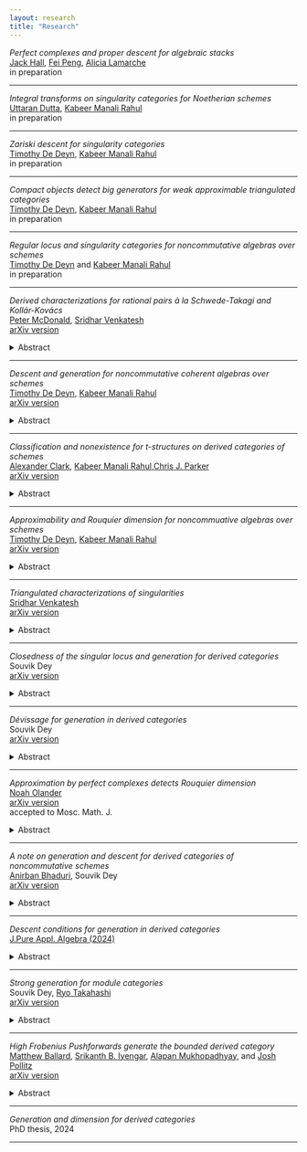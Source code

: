 ```yaml
---
layout: research
title: "Research"
---
```

*Perfect complexes and proper descent for algebraic stacks*  
[Jack Hall](https://blogs.unimelb.edu.au/jack-hall/), [Fei Peng](https://algebraicgeometry.science.unimelb.edu.au/#tab171), [Alicia Lamarche](https://alicialamarche.com/about)  
in preparation  

---
*Integral transforms on singularity categories for Noetherian schemes*  
[Uttaran Dutta](https://sites.google.com/view/uttaran-dutta/home), [Kabeer Manali Rahul](https://kabeermr.github.io/)  
in preparation  

---
*Zariski descent for singularity categories*     
[Timothy De Deyn](https://tdedeyn.github.io/), [Kabeer Manali Rahul](https://kabeermr.github.io/)      
in preparation    

___
*Compact objects detect big generators for weak approximable triangulated categories*   
[Timothy De Deyn](https://tdedeyn.github.io/), [Kabeer Manali Rahul](https://kabeermr.github.io/)   
in preparation     

___
*Regular locus and singularity categories for noncommutative algebras over schemes*   
[Timothy De Deyn](https://tdedeyn.github.io/) and [Kabeer Manali Rahul](https://kabeermr.github.io/)  
in preparation   

___
*Derived characterizations for rational pairs à la Schwede-Takagi and Kollár-Kovács*   
[Peter McDonald](https://sites.google.com/view/petermcdonald/home), [Sridhar Venkatesh](https://sites.google.com/view/sridhar-venkatesh)  
[arXiv version](https://arxiv.org/abs/2501.02783)   
<details>
 <summary> Abstract </summary>
  This short note establishes derived characterizations for notions of rational pairs à la Schwede-Takagi and Kollár-Kovács. We use a concept of generation in triangulated categories, introduced by Bondal and Van den Bergh, to study these classes of singularities for pairs. One component of our work introduces rational pairs à la Kollár-Kovács for quasi-excellent schemes of characteristic zero, which gives a Kovács style splitting criterion and a Kovács-Schwede style cohomological vanishing result.
</details>

___
*Descent and generation for noncommutative coherent algebras over schemes*   
[Timothy De Deyn](https://tdedeyn.github.io/), [Kabeer Manali Rahul](https://kabeermr.github.io/)  
[arXiv version](https://arxiv.org/abs/2410.01785)  
<details>
 <summary>Abstract </summary>
  Our work investigates a form of descent, in the fppf and h topologies, for generation of triangulated categories obtained from noncommutative coherent algebras over schemes. In addition, also the behaviour of generation with respect to the derived pushforward of proper morphisms is studied. This allows us to exhibit many new examples where the associated bounded derived categories of coherent sheaves admit strong generators. We achieve our main results by combining Matthew's concept of descendability with Stevenson's tensor actions on triangulated categories, allowing us to generalize statements regarding generation into the noncommutative setting. In particular, we establish a noncommutative generalization of Aoki's result to Azumaya algebras over quasi-excellent schemes. Moreover, as a byproduct of the tensor action, we extend Olander's result on countable Rouquier dimension to the noncommutative setting for Azumaya algebras over derived splinters, and we extend a result of Ballard-Iyengar-Lank-Mukhopadhyay-Pollitz regarding strong generation for schemes of prime characteristic to the case of Azumaya algebras.
</details>

___
*Classification and nonexistence for t-structures on derived categories of schemes*   
[Alexander Clark](https://sites.google.com/site/alexanderpclarkmath/), [Kabeer Manali Rahul](https://kabeermr.github.io/),[Chris J. Parker](https://trr358.math.uni-bielefeld.de/people/view/756)  
[arXiv version](https://arxiv.org/abs/2404.08578)  
<details>
 <summary> Abstract </summary>
  This work establishes new results on the classification of t-structures for many subcategories of the derived category of quasi-coherent sheaves on a Noetherian scheme. Our work makes progress in two different directions. On one hand, we provide an improvement of a result of Takahashi on t-structures, generalising it to the case of the bounded derived category of coherent sheaves on a quasi-compact CM-excellent scheme of finite Krull dimension. On the other hand, via independent techniques, we prove a variation of a recent result of Neeman which resolved a conjecture of Antieau, Gepner, and Heller.
</details>

___
*Approximability and Rouquier dimension for noncommuative algebras over schemes*  
[Timothy De Deyn](https://tdedeyn.github.io/), [Kabeer Manali Rahul](https://kabeermr.github.io/)  
[arXiv version](https://arxiv.org/abs/2408.04561)  
<details>
 <summary> Abstract </summary>
  This work is concerned with approximability (à la Neeman) and Rouquier dimension for triangulated categories associated to noncommutative algebras over schemes. Amongst other things, we establish that the category of perfect complexes of a Noetherian quasi-coherent algebra over a separated Noetherian scheme is strongly generated if, and only if, there exists an affine open cover where the algebra has finite global dimension. As a consequence, we solve an open problem posed by Neeman. Further, as a first application, we study the existence of generators for Azumaya algebras.
</details>

___
*Triangulated characterizations of singularities*    
[Sridhar Venkatesh](https://sites.google.com/view/sridhar-venkatesh)    
[arXiv version](https://arxiv.org/abs/2405.04389)    
<details>
 <summary> Abstract </summary>
   This work presents a range of triangulated characterizations for important classes of singularities such as derived splinters, rational singularities, and Du Bois singularities. An invariant called 'level' in a triangulated category can be used to measure the failure of a variety to have a prescribed singularity type. We provide explicit computations of this invariant for reduced Nagata schemes of Krull dimension one and for affine cones over smooth projective hypersurfaces. Furthermore, these computations are utilized to produce upper bounds for Rouquier dimension on the respective bounded derived categories.
</details>

___
*Closedness of the singular locus and generation for derived categories*       
Souvik Dey    
[arXiv version](https://arxiv.org/abs/2403.19564)   
<details>
 <summary> Abstract </summary>
   This work is concerned with a relationship regarding the closedness of the singular locus of a Noetherian scheme and existence of classical generators in its category of coherent sheaves, associated bounded derived category, and singularity category. Particularly, we extend an observation initially made by Iyengar and Takahashi in the affine context to the global setting. Furthermore, we furnish an example a Noetherian scheme whose bounded derived category admits a classical generator, yet not every finite scheme over it exhibits the same property.
</details>

___
*Dévissage for generation in derived categories*    
Souvik Dey    
[arXiv version](http://arxiv.org/abs/2401.13661)    
<details>
 <summary> Abstract </summary>
   This note is concerned with generation in the derived category of bounded complexes with coherent cohomology over a Noetherian scheme. We demonstrate a flavor of `dévissage' by identifying two explicit collections of structure sheaves for closed subschemes that classically generate the bounded derived category. Amongst the two, one consists of those supported on the singular locus of the scheme. Moreover, building from the work of Aoki, we show the essential image of the derived pushforward along a proper surjective morphism of Noetherian schemes strongly generates the targets bounded derived category.
</details>

___
*Approximation by perfect complexes detects Rouquier dimension*    
[Noah Olander](https://noaholander.github.io/)    
[arXiv version](https://arxiv.org/abs/2401.10146)    
accepted to Mosc. Math. J.    
<details>
 <summary> Abstract </summary>
   This work explores bounds on the Rouquier dimension in the bounded derived category of coherent sheaves on Noetherian schemes. By utilizing approximations, we exhibit that Rouquier dimension is inherently characterized by the number of cones required to build all perfect complexes. We use this to prove sharper bounds on Rouquier dimension of singular schemes. Firstly, we show Rouquier dimension doesn't go up along étale extensions and is invariant under étale covers of affine schemes admitting a dualizing complex. Secondly, we demonstrate that the Rouquier dimension of the bounded derived category for a curve, with a delta invariant of at most one at closed points, is no larger than two. Thirdly, we bound the Rouquier dimension for the bounded derived category of a (birational) derived splinter variety by that of a resolution of singularities. 
</details>

___
*A note on generation and descent for derived categories of noncommutative schemes*   
[Anirban Bhaduri](https://sc.edu/study/colleges_schools/artsandsciences/mathematics/our_people/directory/bhaduri_anirban.php), Souvik Dey  
[arXiv version](http://arxiv.org/abs/2312.02840)  
<details>
 <summary> Abstract </summary>
   This work demonstrates classical generation is preserved by the derived pushforward along the canonical morphism of a noncommutative scheme to its underlying scheme. There are intriguing examples illustrating this phenomenon, particularly from noncommutative resolutions, categorical resolutions, and homological projective duality. Additionally, we establish that the Krull dimension of a variety over a field is a lower bound for the Rouquier dimension of the bounded derived category associated with a noncommutative scheme on it. This is an extension of a classical result of Rouquier to the noncommutative context.
</details>

___
*Descent conditions for generation in derived categories*  
[J.Pure Appl. Algebra (2024)](https://doi.org/10.1016/j.jpaa.2024.107671)  
<details>
 <summary> Abstract </summary>
   This work establishes a condition that determines when strong generation in the bounded derived category of a Noetherian J-2 scheme is preserved by the derived pushforward of a proper morphism. Consequently, we can produce upper bounds on the Rouquier dimension of the bounded derived category, and applications concerning affine varieties are studied. In the process, a necessary and sufficient constraint is observed for when a tensor-exact functor between rigidly compactly generated tensor triangulated categories preserves strong ⊕-generators.
</details>

___
*Strong generation for module categories*  
Souvik Dey, [Ryo Takahashi](https://www.math.nagoya-u.ac.jp/~takahashi/)  
[arXiv version](https://arxiv.org/abs/2307.13675)  
<details>
 <summary> Abstract </summary>
   This article investigates strong generation within the module category of a commutative Noetherian ring. We establish a criterion for such rings to possess strong generators within their module category, addressing a question raised by Iyengar and Takahashi. As a consequence, this not only demonstrates that any Noetherian quasi-excellent ring of finite Krull dimension satisfies this criterion, but applies to rings outside this class. Additionally, we identify explicit strong generators within the module category for rings of prime characteristic, and establish upper bounds on Rouquier dimension in terms of classical numerical invariants for modules.
</details>

___
*High Frobenius Pushforwards generate the bounded derived category*  
[Matthew Ballard](https://www.matthewrobertballard.com/), [Srikanth B. Iyengar](https://www.math.utah.edu/~iyengar/), [Alapan Mukhopadhyay](http://www-personal.umich.edu/~alapanm/), and [Josh Pollitz](https://www.joshpollitz.com/)  
[arXiv version](https://arxiv.org/abs/2303.18085)  
<details>
 <summary> Abstract </summary>
   This work concerns generators for the bounded derived category of coherent sheaves over a noetherian scheme X of prime characteristic. The main result is that when the Frobenius map on X is finite, for any compact generator G of D(X) the Frobenius pushforward Fe∗G generates the bounded derived category whenever pe is larger than the codepth of X, an invariant that is a measure of the singularity of X. The conclusion holds for all positive integers e when X is locally complete intersection. The question of when one can take G=OX is also investigated. For smooth projective complete intersections it reduces to a question of generation of the Kuznetsov component. 
</details>

___
*Generation and dimension for derived categories*  
PhD thesis, 2024  

---
